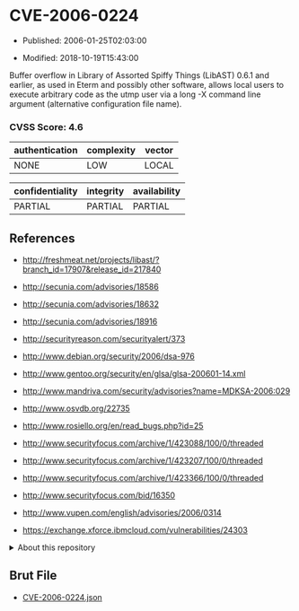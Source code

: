 # CVE-2006-0224

- Published: 2006-01-25T02:03:00

- Modified: 2018-10-19T15:43:00

Buffer overflow in Library of Assorted Spiffy Things (LibAST) 0.6.1 and earlier, as used in Eterm and possibly other software, allows local users to execute arbitrary code as the utmp user via a long -X command line argument (alternative configuration file name).

### CVSS Score: **4.6**

| authentication | complexity | vector |
| --- | --- | --- |
| NONE | LOW | LOCAL |

| confidentiality | integrity | availability |
| --- | --- | --- |
| PARTIAL | PARTIAL | PARTIAL |

## References

* http://freshmeat.net/projects/libast/?branch_id=17907&release_id=217840

* http://secunia.com/advisories/18586

* http://secunia.com/advisories/18632

* http://secunia.com/advisories/18916

* http://securityreason.com/securityalert/373

* http://www.debian.org/security/2006/dsa-976

* http://www.gentoo.org/security/en/glsa/glsa-200601-14.xml

* http://www.mandriva.com/security/advisories?name=MDKSA-2006:029

* http://www.osvdb.org/22735

* http://www.rosiello.org/en/read_bugs.php?id=25

* http://www.securityfocus.com/archive/1/423088/100/0/threaded

* http://www.securityfocus.com/archive/1/423207/100/0/threaded

* http://www.securityfocus.com/archive/1/423366/100/0/threaded

* http://www.securityfocus.com/bid/16350

* http://www.vupen.com/english/advisories/2006/0314

* https://exchange.xforce.ibmcloud.com/vulnerabilities/24303

<details>
<summary>About this repository</summary> 

  This repository is part of the project [Live Hack CVE](https://github.com/Live-Hack-CVE). Main website can be found [www.live-hack.org](https://www.live-hack.org) 
  
  Made by [Sn0wAlice](https://github.com/Sn0wAlice) for the people that care about security and need to have a feed of the latest CVEs. Hope you enjoy it, don't forget to star the repo and follow me on [Twitter](https://twitter.com/Sn0wAlice) and [Github](https://github.com/Sn0wAlice). And that is my [personnal website](https://www.alice-snow.me/)

  - [Home Page](https://github.com/Live-Hack-CVE)
  - [Framework](https://github.com/Live-Hack-CVE/cve-framework)
  - [CVE database](https://github.com/Live-Hack-CVE/full_database)
  - [Changelog](https://github.com/Live-Hack-CVE/Changelog)
</details>

## Brut File

* [CVE-2006-0224.json](https://raw.githubusercontent.com/Live-Hack-CVE/full_database/main/cves/2006/CVE-2006-0224.json)

